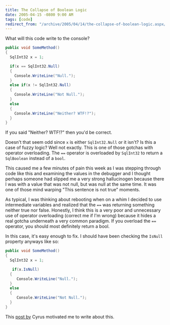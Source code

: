 ```yaml
---
title: The Collapse of Boolean Logic
date: 2005-04-15 -0800 9:00 AM
tags: [code]
redirect_from: "/archive/2005/04/14/the-collapse-of-boolean-logic.aspx/"
---
```


What will this code write to the console?

```csharp
public void SomeMethod()
{
  SqlInt32 x = 1;

  if(x == SqlInt32.Null)
  {
    Console.WriteLine("Null.");
  }
  else if(x != SqlInt32.Null)
  {
    Console.WriteLine("Not Null.");
  }
  else
  {
    Console.WriteLine("Neither? WTF!?");
  }
}
```

If you said "Neither? WTF!?" then you'd be correct.

Doesn't that seem odd since `x` is either `SqlInt32.Null` or it isn't? Is
this a case of fuzzy logic? Well not exactly. This is one of those
gotchas with operator overloading. The `==` operator is overloaded by
`SqlInt32` to return a `SqlBoolean` instead of a `bool`.

This caused me a few minutes of pain this week as I was stepping through
code like this and examining the values in the debugger and I thought
perhaps someone had slipped me a very strong hallucinogen because there
I was with a value that was not null, but was null at the same time. It
was one of those mind warping "This sentence is not true" moments.

As typical, I was thinking about rebooting when on a whim I decided to
use intermediate variables and realized that the `==` was returning
something neither true nor false. Honestly, I think this is a very poor
and unnecessary use of operator overloading (correct me if I'm wrong)
because it hides a real gotcha underneath a very common paradigm. If you
overload the `==` operator, you should most definitely return a bool.

In this case, it's easy enough to fix. I should have been checking the
`IsNull` property anyways like so:

```csharp
public void SomeMethod()
{
  SqlInt32 x = 1;

   if(x.IsNull)
  {
     Console.WriteLine("Null.");
  }
  else
  {
     Console.WriteLine("Not Null.");
  }
}
```

This [post
by](http://blogs.msdn.com/cyrusn/archive/2005/04/15/408689.aspx) Cyrus
motivated me to write about this.
